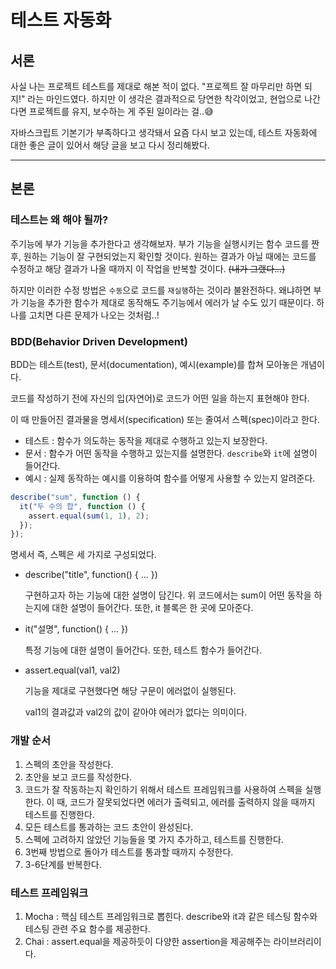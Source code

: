 # 테스트 자동화

## 서론

사실 나는 프로젝트 테스트를 제대로 해본 적이 없다.
"프로젝트 잘 마무리만 하면 되지!" 라는 마인드였다. 하지만 이 생각은 결과적으로 당연한 착각이었고, 현업으로 나간다면 프로젝트를 유지, 보수하는 게 주된 일이라는 걸..😅

자바스크립트 기본기가 부족하다고 생각돼서 요즘 다시 보고 있는데, 테스트 자동화에 대한 좋은 글이 있어서 해당 글을 보고 다시 정리해봤다.

---

## 본론

### 테스트는 왜 해야 될까?

주기능에 부가 기능을 추가한다고 생각해보자. 부가 기능을 실행시키는 함수 코드를 짠 후, 원하는 기능이 잘 구현되었는지 확인할 것이다. 원하는 결과가 아닐 때에는 코드를 수정하고 해당 결과가 나올 때까지 이 작업을 반복할 것이다. ~~(내가 그랬다...)~~

하지만 이러한 수정 방법은 `수동`으로 코드를 `재실행`하는 것이라 불완전하다. 왜냐하면 부가 기능을 추가한 함수가 제대로 동작해도 주기능에서 에러가 날 수도 있기 때문이다. 하나를 고치면 다른 문제가 나오는 것처럼..!

### BDD(Behavior Driven Development)

BDD는 테스트(test), 문서(documentation), 예시(example)를 합쳐 모아놓은 개념이다.

코드를 작성하기 전에 자신의 입(자연어)로 코드가 어떤 일을 하는지 표현해야 한다.

이 때 만들어진 결과물을 명세서(specification) 또는 줄여서 스펙(spec)이라고 한다.

- 테스트 : 함수가 의도하는 동작을 제대로 수행하고 있는지 보장한다.
- 문서 : 함수가 어떤 동작을 수행하고 있는지를 설명한다. `describe`와 `it`에 설명이 들어간다.
- 예시 : 실제 동작하는 예시를 이용하여 함수를 어떻게 사용할 수 있는지 알려준다.

```jsx
describe("sum", function () {
  it("두 수의 합", function () {
    assert.equal(sum(1, 1), 2);
  });
});
```

명세서 즉, 스펙은 세 가지로 구성되었다.

- describe("title", function() { ... })

  구현하고자 하는 기능에 대한 설명이 담긴다. 위 코드에서는 sum이 어떤 동작을 하는지에 대한 설명이 들어간다. 또한, it 블록은 한 곳에 모아준다.

- it("설명", function() { ... })

  특정 기능에 대한 설명이 들어간다. 또한, 테스트 함수가 들어간다.

- assert.equal(val1, val2)

  기능을 제대로 구현했다면 해당 구문이 에러없이 실행된다.

  val1의 결과값과 val2의 값이 같아야 에러가 없다는 의미이다.

### 개발 순서

1. 스펙의 초안을 작성한다.
2. 초안을 보고 코드를 작성한다.
3. 코드가 잘 작동하는지 확인하기 위해서 테스트 프레임워크를 사용하여 스펙을 실행한다. 이 때, 코드가 잘못되었다면 에러가 출력되고, 에러를 출력하지 않을 때까지 테스트를 진행한다.
4. 모든 테스트를 통과하는 코드 초안이 완성된다.
5. 스펙에 고려하지 않았던 기능들을 몇 가지 추가하고, 테스트를 진행한다.
6. 3번째 방법으로 돌아가 테스트를 통과할 때까지 수정한다.
7. 3-6단계를 반복한다.

### 테스트 프레임워크

1. Mocha : 핵심 테스트 프레임워크로 뽑힌다. describe와 it과 같은 테스팅 함수와 테스팅 관련 주요 함수를 제공한다.
2. Chai : assert.equal을 제공하듯이 다양한 assertion을 제공해주는 라이브러리이다.
